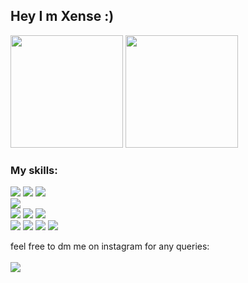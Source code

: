 ## Hey I m Xense :)

<p>
<img height="180em" src="https://github-readme-stats.vercel.app/api?username=thexense&show_icons=true&hide_border=true&&count_private=true&include_all_commits=true" />
<img height="180em" src="https://github-readme-stats.vercel.app/api/top-langs/?username=thexense&exclude_repo=github-readme-stats,thexense.github.io" />
</p>

### My skills:

<p >
    <img src="https://img.shields.io/badge/-ubuntu-A80030?style=flat-square&logo=Ubuntu&logoColor=white"/>
    <img src="https://img.shields.io/badge/-Visual%20Studio%20Code-23A9F2?style=flat-square&logo=Visual%20Studio%20Code&logoColor=white"/>
    <img src="https://img.shields.io/badge/-Notion-E34F26?style=flat-square&logo=notion&logoColor=white"/><br/>
    <img src="https://img.shields.io/badge/-HTML5-E1572B6?style=flat-square&logo=HTML5&logoColor=white"/><br/>
    <img src="https://img.shields.io/badge/-CSS3-1572B6?style=flat-square&logo=CSS3&logoColor=white"/>
    <img src="https://img.shields.io/badge/-React-FA6400?style=flat-square&logo=react&logoColor=white"/>
    <img src="https://img.shields.io/badge/-Firebase-F6820D?style=flat-square&logo=FireBase&logoColor=white"/><br/>
    <img src="https://img.shields.io/badge/-Github-181717?style=flat-square&logo=GitHub&logoColor=white"/>
    <img src="https://img.shields.io/badge/-Git-F44D27?style=flat-square&logo=Git&logoColor=white"/>
    <img src="https://img.shields.io/badge/-Vercel-6762a6?style=flat-square&logo=vercel&logoColor=white"/>
   <img src="https://img.shields.io/badge/-windows-181717?style=flat-square&logo=windows&logoColor=white"/>
<!--  <img src="https://img.shields.io/badge/-windows-181717?style=flat-square&logo=photoshop&logoColor=white"/> -->
</p>
 

<p>
 feel free to dm me on instagram for any queries: <br><br>
 <a href="https://instagram.com/rysxense"><img src="https://img.shields.io/badge/instagram-1572B6?style=flat-square&logo=instagram&logoColor=white"/></a>
</p>
